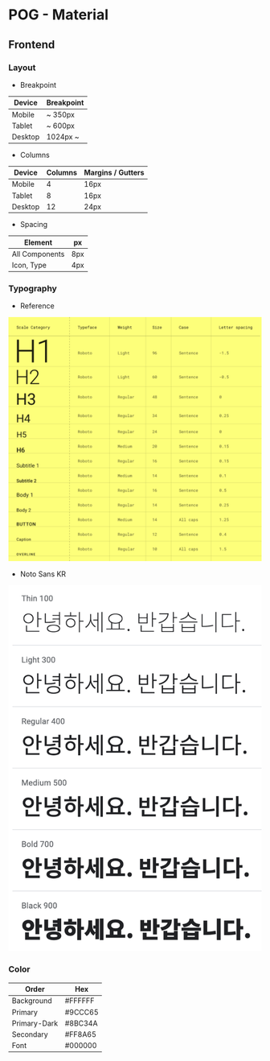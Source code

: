 # POG - Material

## Frontend

### Layout

- Breakpoint

| Device  | Breakpoint |
| ------- | ---------- |
| Mobile  | ~ 350px    |
| Tablet  | ~ 600px    |
| Desktop | 1024px ~   |

- Columns

| Device  | Columns | Margins / Gutters |
| ------- | ------- | ----------------- |
| Mobile  | 4       | 16px              |
| Tablet  | 8       | 16px              |
| Desktop | 12      | 24px              |

- Spacing

| Element        | px  |
| -------------- | --- |
| All Components | 8px |
| Icon, Type     | 4px |

### Typography

- Reference

![Typography](./Typography.png)

- Noto Sans KR

![NotoSansKR](./NotoSansKR.png)

### Color

| Order        | Hex     |
| ------------ | ------- |
| Background   | #FFFFFF |
| Primary      | #9CCC65 |
| Primary-Dark | #8BC34A |
| Secondary    | #FF8A65 |
| Font         | #000000 |
